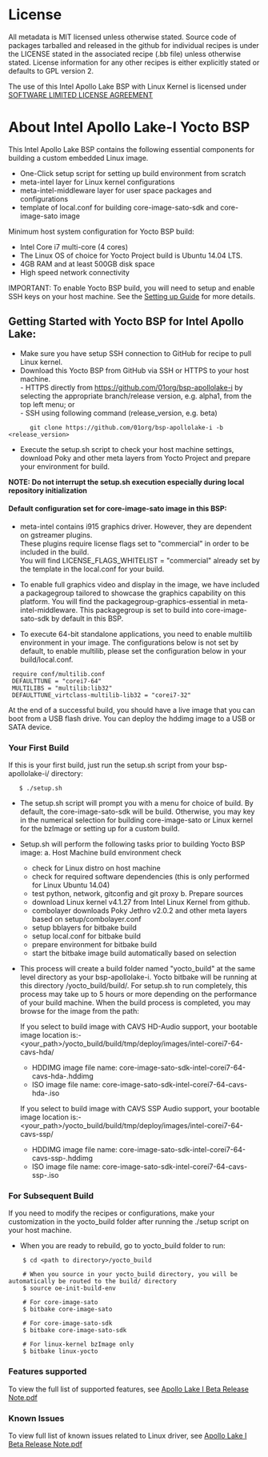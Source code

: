 # License
All metadata is MIT licensed unless otherwise stated. Source code of packages
tarballed and released in the github for individual recipes is under the LICENSE
stated in the associated recipe (.bb file) unless otherwise stated.
License information for any other recipes is either explicitly stated or defaults to GPL version 2.

The use of this Intel Apollo Lake BSP with Linux Kernel is licensed under [SOFTWARE LIMITED LICENSE AGREEMENT](https://github.com/01org/bsp-apollolake-i/blob/master/Intel%20Software%20License_15Oct15.pdf)

# About Intel Apollo Lake-I Yocto BSP
This Intel Apollo Lake BSP contains the following essential components for building a custom embedded Linux image.
- One-Click setup script for setting up build environment from scratch
- meta-intel layer for Linux kernel configurations
- meta-intel-middleware layer for user space packages and configurations
- template of local.conf for building core-image-sato-sdk and core-image-sato image

Minimum host system configuration for Yocto BSP build:
- Intel Core i7 multi-core (4 cores)
- The Linux OS of choice for Yocto Project build is Ubuntu 14.04 LTS.
- 4GB RAM and at least 500GB disk space
- High speed network connectivity

IMPORTANT: To enable Yocto BSP build, you will need to setup and enable SSH keys on your host machine.
See the [Setting up Guide](https://github.com/01org/bsp-apollolake-i/wiki/Setting-Up-Guide) for more details.

## Getting Started with Yocto BSP for Intel Apollo Lake:
- Make sure you have setup SSH connection to GitHub for recipe to pull Linux kernel.
- Download this Yocto BSP from GitHub via SSH or HTTPS to your host machine.
   <br> - HTTPS directly from https://github.com/01org/bsp-apollolake-i by selecting the appropriate branch/release version, e.g. alpha1, from the top left menu; or
   <br> - SSH using following command (release_version, e.g. beta)
```
      git clone https://github.com/01org/bsp-apollolake-i -b <release_version>
```
- Execute the setup.sh script to check your host machine settings, download Poky and other meta layers from Yocto Project and prepare your environment for build.

**NOTE: Do not interrupt the setup.sh execution especially during local repository initialization**

#### Default configuration set for core-image-sato image in this BSP:
- meta-intel contains i915 graphics driver. However, they are dependent on gstreamer plugins.
  <br> These plugins require license flags set to "commercial" in order to be included in the build.
  <br> You will find LICENSE_FLAGS_WHITELIST = "commercial" already set by the template in the local.conf for your build.

- To enable full graphics video and display in the image, we have included a packagegroup tailored to showcase the graphics capability on this platform.
You will find the packagegroup-graphics-essential in meta-intel-middleware.
This packagegroup is set to build into core-image-sato-sdk by default in this BSP.

- To execute 64-bit standalone applications, you need to enable multilib environment in your image.
 The configurations below is not set by default, to enable multilib, please set the configuration below in your build/local.conf.
```
 require conf/multilib.conf
 DEFAULTTUNE = "corei7-64"
 MULTILIBS = "multilib:lib32"
 DEFAULTTUNE_virtclass-multilib-lib32 = "corei7-32"
```

At the end of a successful build, you should have a live image that you can boot from a USB flash drive.
You can deploy the hddimg image to a USB or SATA device.

### Your First Build
If this is your first build, just run the setup.sh script from your bsp-apollolake-i/ directory:
```
   $ ./setup.sh
```

- The setup.sh script will prompt you with a menu for choice of build.
   By default, the core-image-sato-sdk will be build.
   Otherwise, you may key in the numerical selection for building core-image-sato or Linux kernel for the bzImage
   or setting up for a custom build.

- Setup.sh will perform the following tasks prior to building Yocto BSP image:
   a. Host Machine build environment check
	- check for Linux distro on host machine
	- check for required software dependencies (this is only performed for Linux Ubuntu 14.04)
	- test python, network, gitconfig and git proxy
   b. Prepare sources
	- download Linux kernel v4.1.27 from Intel Linux Kernel from github.
	- combolayer downloads Poky Jethro v2.0.2 and other meta layers based on setup/combolayer.conf
	- setup bblayers for bitbake build
	- setup local.conf for bitbake build
	- prepare environment for bitbake build
	- start the bitbake image build automatically based on selection

- This process will create a build folder named "yocto_build" at the same level directory as your bsp-apollolake-i.
  Yocto bitbake will be running at this directory <your path>/yocto_build/build/.
  For setup.sh to run completely, this process may take up to 5 hours or more depending on the performance
  of your build machine. When the build process is completed, you may browse for the image from the path:

   If you select to build image with CAVS HD-Audio support, your bootable image location is:-
   <your_path>/yocto_build/build/tmp/deploy/images/intel-corei7-64-cavs-hda/
	- HDDIMG image file name: core-image-sato-sdk-intel-corei7-64-cavs-hda-<build-date-time>.hddimg
	- ISO image file name:    core-image-sato-sdk-intel-corei7-64-cavs-hda-<build-date-time>.iso

   If you select to build image with CAVS SSP Audio support, your bootable image location is:-
   <your_path>/yocto_build/build/tmp/deploy/images/intel-corei7-64-cavs-ssp/
	- HDDIMG image file name: core-image-sato-sdk-intel-corei7-64-cavs-ssp-<build-date-time>.hddimg
	- ISO image file name:    core-image-sato-sdk-intel-corei7-64-cavs-ssp-<build-date-time>.iso

### For Subsequent Build
If you need to modify the recipes or configurations, make your customization in the yocto_build folder after running the ./setup script on your host machine.

- When you are ready to rebuild, go to yocto_build folder to run:
```
	$ cd <path to directory>/yocto_build

	# When you source in your yocto_build directory, you will be automatically be routed to the build/ directory
	$ source oe-init-build-env

	# For core-image-sato
	$ bitbake core-image-sato

	# For core-image-sato-sdk
	$ bitbake core-image-sato-sdk

	# For linux-kernel bzImage only
	$ bitbake linux-yocto
```

### Features supported
To view the full list of supported features, see [Apollo Lake I Beta Release Note.pdf](https://github.com/01org/bsp-apollolake-i/blob/beta/Apollo_Lake%E2%80%93I_BSP_for_Yocto_Project_Release_Notes_Beta.pdf)

### Known Issues
To view full list of known issues related to Linux driver, see [Apollo Lake I Beta Release Note.pdf](https://github.com/01org/bsp-apollolake-i/blob/beta/Apollo_Lake%E2%80%93I_BSP_for_Yocto_Project_Release_Notes_Beta.pdf)

